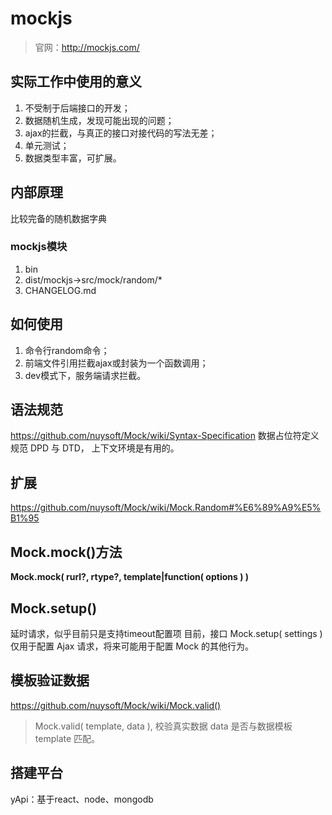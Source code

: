 
# mockjs
> 官网：http://mockjs.com/
## 实际工作中使用的意义 
1. 不受制于后端接口的开发；
2. 数据随机生成，发现可能出现的问题；
3. ajax的拦截，与真正的接口对接代码的写法无差；
4. 单元测试；
5. 数据类型丰富，可扩展。

## 内部原理
比较完备的随机数据字典

### mockjs模块
1. bin
2. dist/mockjs->src/mock/random/*
3. CHANGELOG.md

## 如何使用
1. 命令行random命令；
2. 前端文件引用拦截ajax或封装为一个函数调用；
3. dev模式下，服务端请求拦截。

## 语法规范

https://github.com/nuysoft/Mock/wiki/Syntax-Specification
数据占位符定义规范 DPD 与 DTD， 上下文环境是有用的。

## 扩展
https://github.com/nuysoft/Mock/wiki/Mock.Random#%E6%89%A9%E5%B1%95

## Mock.mock()方法
**Mock.mock( rurl?, rtype?, template|function( options ) )**

## Mock.setup()
延时请求，似乎目前只是支持timeout配置项
目前，接口 Mock.setup( settings ) 仅用于配置 Ajax 请求，将来可能用于配置 Mock 的其他行为。

## 模板验证数据
https://github.com/nuysoft/Mock/wiki/Mock.valid()
> Mock.valid( template, data ), 校验真实数据 data 是否与数据模板 template 匹配。
## 搭建平台
yApi：基于react、node、mongodb
